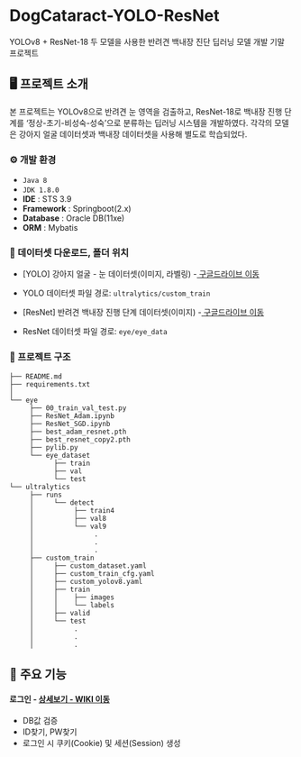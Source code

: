 # DogCataract-YOLO-ResNet
YOLOv8 + ResNet-18 두 모델을 사용한 반려견 백내장 진단 딥러닝 모델 개발 기말 프로젝트


## 🖥️ 프로젝트 소개
본 프로젝트는 YOLOv8으로 반려견 눈 영역을 검출하고, ResNet-18로 백내장 진행 단계를 ‘정상-초기-비성숙-성숙’으로 분류하는 딥러닝 시스템을 개발하였다. 각각의 모델은 강아지 얼굴 데이터셋과 백내장 데이터셋을 사용해 별도로 학습되었다.
<br>

### ⚙️ 개발 환경
- `Java 8`
- `JDK 1.8.0`
- **IDE** : STS 3.9
- **Framework** : Springboot(2.x)
- **Database** : Oracle DB(11xe)
- **ORM** : Mybatis

### 📌 데이터셋 다운로드, 폴더 위치
- [YOLO] 강아지 얼굴 - 눈 데이터셋(이미지, 라벨링) -<a href="https://drive.google.com/file/d/1Kpyr5NNtKyTtM7oFbv-JW4uux3fkFRy4/view?usp=sharing" > 구글드라이브 이동</a>
- YOLO 데이터셋 파일 경로: `ultralytics/custom_train`

- [ResNet] 반려견 백내장 진행 단계 데이터셋(이미지) -<a href="https://drive.google.com/file/d/16yyHc9qtFL8t1XJTO6o2_pUhwn8J6wNV/view?usp=sharing" > 구글드라이브 이동</a>
- ResNet 데이터셋 파일 경로: `eye/eye_data`

### 📌 프로젝트 구조

```
├── README.md
├── requirements.txt
│
└── eye
     ├── 00_train_val_test.py
     ├── ResNet_Adam.ipynb
     ├── ResNet_SGD.ipynb
     ├── best_adam_resnet.pth
     ├── best_resnet_copy2.pth
     ├── pylib.py
     └── eye_dataset
           ├── train
           ├── val
           └── test
└── ultralytics
     ├── runs
     │     └── detect
     │          ├── train4
     │          ├── val8
     │          └── val9
     │               .
     │               .
     │               .
     ├── custom_train
     │     ├── custom_dataset.yaml
     │     ├── custom_train_cfg.yaml
     │     ├── custom_yolov8.yaml
     │     ├── train
     │     │    ├── images
     │     │    └── labels
     │     ├── valid
     │     └── test
     │          .
     │          .
     │          .
```



## 📌 주요 기능
#### 로그인 - <a href="https://github.com/chaehyuenwoo/SpringBoot-Project-MEGABOX/wiki/%EC%A3%BC%EC%9A%94-%EA%B8%B0%EB%8A%A5-%EC%86%8C%EA%B0%9C(Login)" >상세보기 - WIKI 이동</a>
- DB값 검증
- ID찾기, PW찾기
- 로그인 시 쿠키(Cookie) 및 세션(Session) 생성
